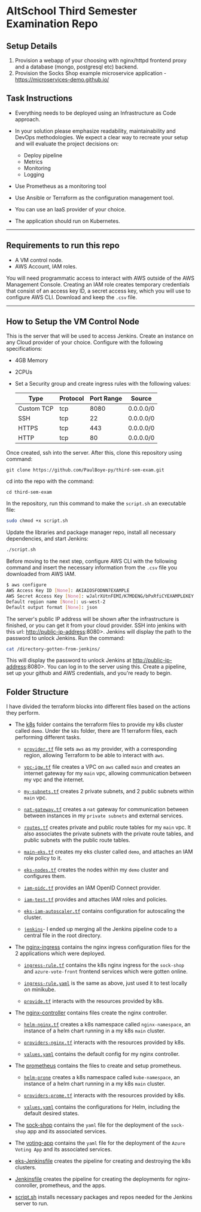# AltSchool Third Semester Examination Repo

## Setup Details

1. Provision a webapp of your choosing with nginx/httpd frontend proxy and a database (mongo, postgresql etc) backend.
2. Provision the Socks Shop example microservice application - <https://microservices-demo.github.io/>

## Task Instructions

- Everything needs to be deployed using an Infrastructure as Code approach.
- In your solution please emphasize readability, maintainability and DevOps methodologies. We expect a clear way to recreate your setup and will evaluate the project decisions on:
  - Deploy pipeline
  - Metrics
  - Monitoring
  - Logging

- Use Prometheus as a monitoring tool
- Use Ansible or Terraform as the configuration management tool.
- You can use an IaaS provider of your choice.
- The application should run on Kubernetes.

---

## Requirements to run this repo

- A VM control node.
- AWS Account, IAM roles.

You will need programmatic access to interact with AWS outside of the AWS Management Console. Creating an IAM role creates temporary credentials that consist of an access key ID, a secret access key, which you will use to configure AWS CLI. Download and keep the `.csv` file.

---

## How to Setup the VM Control Node

This is the server that will be used to access Jenkins. Create an instance on any Cloud provider of your choice. Configure with the following specifications:

- 4GB Memory
- 2CPUs
- Set a Security group and create ingress rules with the following values:

    | **Type**   | **Protocol** | **Port Range** | **Source** |
    | --------   | ------------ | -------------- | ---------- |
    | Custom TCP | tcp          | 8080           | 0.0.0.0/0  |
    | SSH        | tcp          | 22             | 0.0.0.0/0  |
    | HTTPS      | tcp          | 443            | 0.0.0.0/0  |
    | HTTP       | tcp          | 80             | 0.0.0.0/0  |

Once created, ssh into the server. After this, clone this repository using command:

```git
git clone https://github.com/PaulBoye-py/third-sem-exam.git
```

cd into the repo with the command:

```git
cd third-sem-exam
```

In the repository, run this command to make the `script.sh` an executable file:

```sh
sudo chmod +x script.sh
```

Update the libraries and package manager repo, install all necessary dependencies, and start Jenkins:

```sh
./script.sh
```

Before moving to the next step, configure AWS CLI with the following command and insert the necessary information from the `.csv` file you downloaded from AWS IAM.

```sh
$ aws configure
AWS Access Key ID [None]: AKIAIOSFODNN7EXAMPLE
AWS Secret Access Key [None]: wJalrXUtnFEMI/K7MDENG/bPxRfiCYEXAMPLEKEY
Default region name [None]: us-west-2
Default output format [None]: json
```

The server's public IP address will be shown after the infrastructure is finished, or you can get it from your cloud provider. SSH into jenkins with this url: <http://public-ip-address>:8080>. Jenkins will display the path to the password to unlock Jenkins. Run the command:

```sh
cat /directory-gotten-from-jenkins/
```

This will display the password to unlock Jenkins at  <http://public-ip-address>:8080>. You can log in to the server using this. Create a pipeline, set up your github and AWS credentials, and you're ready to begin.

## Folder Structure

I have divided the terraform blocks into different files based on the actions they perform.

- The [k8s](https://github.com/PaulBoye-py/third-sem-exam/tree/main/k8s) folder contains the terraform files to provide my k8s cluster called `demo`. Under the `k8s` folder, there are 11 terraform files, each performing different tasks.

  - [`provider.tf`](https://github.com/PaulBoye-py/third-sem-exam/blob/main/k8s/provider.tf) file sets `aws` as my provider, with a corresponding region, allowing Terraform to be able to interact with `aws`.

  - [`vpc-igw.tf`](https://github.com/PaulBoye-py/third-sem-exam/blob/main/k8s/vpc-igw.tf) file creates a VPC on `aws` called `main` and creates an internet gateway for my `main` vpc, allowing communication between my vpc and the internet.

  - [`my-subnets.tf`](https://github.com/PaulBoye-py/third-sem-exam/blob/main/k8s/my-subnets.tf) creates 2 private subnets, and 2 public subnets within `main` vpc.

  - [`nat-gateway.tf`](https://github.com/PaulBoye-py/third-sem-exam/blob/main/k8s/nat-gateway.tf) creates a `nat` gateway for communication between between instances in my `private subnets` and external services.

  - [`routes.tf`](https://github.com/PaulBoye-py/third-sem-exam/blob/main/k8s/routes.tf) creates private and public route tables for my `main` vpc. It also associates the private subnets with the private route tables, and public subnets with the public route tables.

  - [`main-eks.tf`](https://github.com/PaulBoye-py/third-sem-exam/blob/main/k8s/main-eks.tf) creates my eks cluster called `demo`, and attaches an IAM role policy to it.

  - [`eks-nodes.tf`](https://github.com/PaulBoye-py/third-sem-exam/blob/main/k8s/eks-nodes.tf) creates the nodes within my `demo` cluster and configures them.

  - [`iam-oidc.tf`](https://github.com/PaulBoye-py/third-sem-exam/blob/main/k8s/iam-oidc.tf) provides an IAM OpenID Connect provider.

  - [`iam-test.tf`](https://github.com/PaulBoye-py/third-sem-exam/blob/main/k8s/iam-test.tf) provides and attaches IAM roles and policies.

  - [`eks-iam-autoscaler.tf`](https://github.com/PaulBoye-py/third-sem-exam/blob/main/k8s/eks-iam-autoscaler.tf) contains configuration for autoscaling the cluster.

  - [`jenkins`](https://github.com/PaulBoye-py/third-sem-exam/blob/main/eks-cluster/jenkins)- I ended up merging all the Jenkins pipeline code to a central file in the root directory.

- The [nginx-ingress](https://github.com/PaulBoye-py/third-sem-exam/tree/main/nginx-ingress) contains the nginx ingress configuration files for the 2 applications which were deployed.

  - [`ingress-rule.tf`](https://github.com/PaulBoye-py/third-sem-exam/blob/main/nginx-ingress/ingress-rule.tf) contains the k8s nginx ingress for the `sock-shop` and `azure-vote-front` frontend services which were gotten online.

  - [`ingress-rule.yaml`](https://github.com/PaulBoye-py/third-sem-exam/blob/main/nginx-ingress/ingress-rule.yaml) is the same as above, just used it to test locally on minikube.

  - [`provide.tf`](https://github.com/PaulBoye-py/third-sem-exam/blob/main/nginx-ingress/provide.tf) interacts with the resources provided by k8s.

- The [nginx-controller](https://github.com/PaulBoye-py/third-sem-exam/tree/main/nginx-controller) contains files create the nginx controller.

  - [`helm-nginx.tf`](https://github.com/PaulBoye-py/third-sem-exam/blob/main/nginx-controller/helm-nginx.tf) creates a k8s namespace called `nginx-namespace`, an instance of a helm chart running in a my k8s `main` cluster.

  - [`providers-nginx.tf`](https://github.com/PaulBoye-py/third-sem-exam/blob/main/nginx-controller/providers-nginx.tf) interacts with the resources provided by k8s.

  - [`values.yaml`](https://github.com/PaulBoye-py/third-sem-exam/tree/main/nginx-controller/values.yaml) contains the default config for my nginx controller.

- The [prometheus](https://github.com/PaulBoye-py/third-sem-exam/tree/main/prometheus) contains the files to create and setup prometheus.

  - [`helm-prone`](https://github.com/PaulBoye-py/third-sem-exam/blob/main/prometheus/helm-prome.tf) creates a k8s namespace called `kube-namespace`, an instance of a helm chart running in a my k8s `main` cluster.

  - [`providers-prome.tf`](https://github.com/PaulBoye-py/third-sem-exam/blob/main/prometheus/providers-prome.tf) interacts with the resources provided by k8s.

  - [`values.yaml`](https://github.com/PaulBoye-py/third-sem-exam/blob/main/prometheus/values.yaml) contains the configurations for Helm, including the default desired states.

- The [sock-shop](https://github.com/PaulBoye-py/third-sem-exam/tree/main/sock-shop) contains the `yaml` file for the deployment of the `sock-shop` app and its associated services.

- The [voting-app](https://github.com/PaulBoye-py/third-sem-exam/tree/main/voting-app) contains the `yaml` file for the deployment of the `Azure Voting App` and its associated services.

- [eks-Jenkinsfile](https://github.com/PaulBoye-py/third-sem-exam/blob/main/eks-Jenkinsfile) creates the pipeline for creating and destroying the k8s clusters.

- [Jenkinsfile](https://github.com/PaulBoye-py/third-sem-exam/blob/main/Jenkinsfile) creates the pipeline for creating the deployments for nginx-conroller, prometheus, and the apps.

- [script.sh](https://github.com/PaulBoye-py/third-sem-exam/blob/main/script.sh) installs necessary packages and repos needed for the Jenkins server to run.
